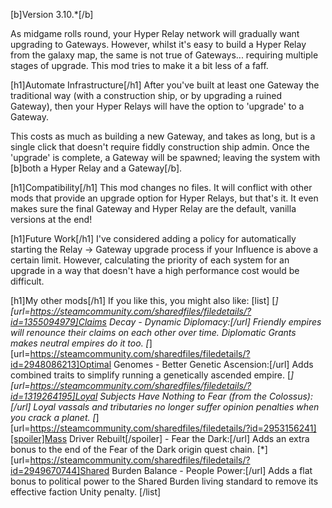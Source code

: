 [b]Version 3.10.*[/b]

As midgame rolls round, your Hyper Relay network will gradually want upgrading to Gateways. However, whilst it's easy to build a Hyper Relay from the galaxy map, the same is not true of Gateways... requiring multiple stages of upgrade. This mod tries to make it a bit less of a faff.

[h1]Automate Infrastructure[/h1]
After you've built at least one Gateway the traditional way (with a construction ship, or by upgrading a ruined Gateway), then your Hyper Relays will have the option to 'upgrade' to a Gateway.

This costs as much as building a new Gateway, and takes as long, but is a single click that doesn't require fiddly construction ship admin. Once the 'upgrade' is complete, a Gateway will be spawned; leaving the system with [b]both a Hyper Relay and a Gateway[/b].

[h1]Compatibility[/h1]
This mod changes no files. It will conflict with other mods that provide an upgrade option for Hyper Relays, but that's it. It even makes sure the final Gateway and Hyper Relay are the default, vanilla versions at the end!

[h1]Future Work[/h1]
I've considered adding a policy for automatically starting the Relay -> Gateway upgrade process if your Influence is above a certain limit. However, calculating the priority of each system for an upgrade in a way that doesn't have a high performance cost would be difficult.

[h1]My other mods[/h1]
If you like this, you might also like:
[list]
	[*][url=https://steamcommunity.com/sharedfiles/filedetails/?id=1355094979]Claims Decay - Dynamic Diplomacy:[/url] Friendly empires will renounce their claims on each other over time. Diplomatic Grants makes neutral empires do it too.
	[*][url=https://steamcommunity.com/sharedfiles/filedetails/?id=2948086213]Optimal Genomes - Better Genetic Ascension:[/url] Adds combined traits to simplify running a genetically ascended empire.
	[*][url=https://steamcommunity.com/sharedfiles/filedetails/?id=1319264195]Loyal Subjects Have Nothing to Fear (from the Colossus):[/url] Loyal vassals and tributaries no longer suffer opinion penalties when you crack a planet.
	[*][url=https://steamcommunity.com/sharedfiles/filedetails/?id=2953156241][spoiler]Mass Driver Rebuilt[/spoiler] - Fear the Dark:[/url] Adds an extra bonus to the end of the Fear of the Dark origin quest chain.
    [*][url=https://steamcommunity.com/sharedfiles/filedetails/?id=2949670744]Shared Burden Balance - People Power:[/url] Adds a flat bonus to political power to the Shared Burden living standard to remove its effective faction Unity penalty.
[/list]